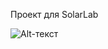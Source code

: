 Проект для SolarLab

![Alt-текст](https://avatars1.githubusercontent.com/u/5384215?v=3&s=460 "Орк")
